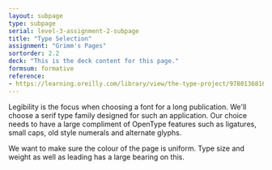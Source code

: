 ```yaml
---
layout: subpage
type: subpage
serial: level-3-assignment-2-subpage
title: "Type Selection"
assignment: "Grimm's Pages"
sortorder: 2.2
deck: "This is the deck content for this page."
formsum: formative
reference:
- https://learning.oreilly.com/library/view/the-type-project/9780136816034/ch31.xhtml
---
```

Legibility is the focus when choosing a font for a long publication. We'll choose a serif type family designed for such an application. Our choice needs to have a large compliment of OpenType features such as ligatures, small caps, old style numerals and alternate glyphs.

We want to make sure the colour of the page is uniform. Type size and weight as well as leading has a large bearing on this.